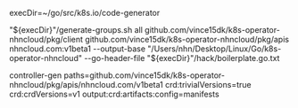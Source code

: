 execDir=~/go/src/k8s.io/code-generator

"${execDir}"/generate-groups.sh all github.com/vince15dk/k8s-operator-nhncloud/pkg/client github.com/vince15dk/k8s-operator-nhncloud/pkg/apis nhncloud.com:v1beta1 --output-base "/Users/nhn/Desktop/Linux/Go/k8s-operator-nhncloud" --go-header-file "${execDir}"/hack/boilerplate.go.txt

controller-gen paths=github.com/vince15dk/k8s-operator-nhncloud/pkg/apis/nhncloud.com/v1beta1 crd:trivialVersions=true crd:crdVersions=v1 output:crd:artifacts:config=manifests